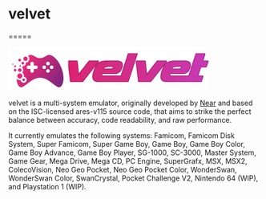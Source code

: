 # velvet
=====

![velvet logo](velvet/velvet/resource/logo.png)

velvet is a multi-system emulator, originally developed by
[Near](https://near.sh) and based on the ISC-licensed ares-v115 source code, that aims
to strike the perfect balance between accuracy, code readability, and raw performance.

It currently emulates the following systems: Famicom, Famicom Disk System,
Super Famicom, Super Game Boy, Game Boy, Game Boy Color, Game Boy Advance,
Game Boy Player, SG-1000, SC-3000, Master System, Game Gear, Mega Drive,
Mega CD, PC Engine, SuperGrafx, MSX, MSX2, ColecoVision, Neo Geo Pocket,
Neo Geo Pocket Color, WonderSwan, WonderSwan Color, SwanCrystal,
Pocket Challenge V2, Nintendo 64 (WIP), and Playstation 1 (WIP).